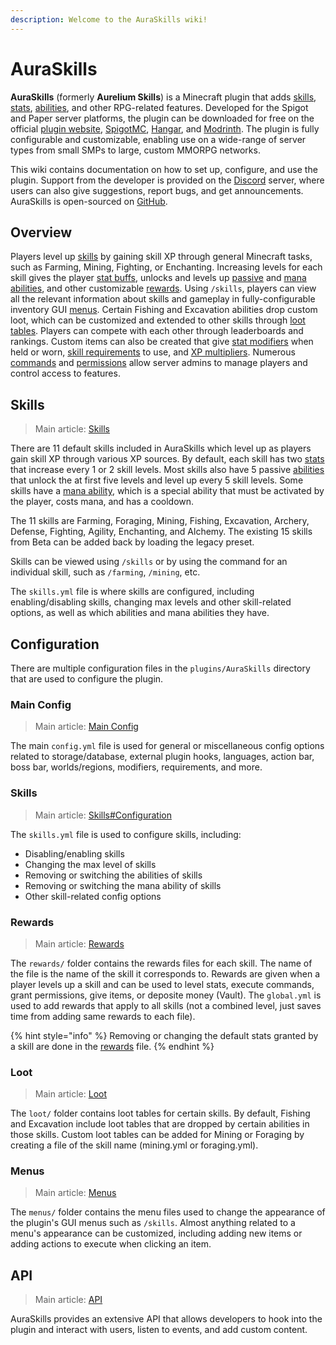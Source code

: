 ```yaml
---
description: Welcome to the AuraSkills wiki!
---
```


# AuraSkills

**AuraSkills** (formerly **Aurelium Skills**) is a Minecraft plugin that adds [skills](skills/), [stats](stats/), [abilities](abilities.md), and other RPG-related features. Developed for the Spigot and Paper server platforms, the plugin can be downloaded for free on the official [plugin website](https://aurelium.dev/auraskills/download), [SpigotMC](https://www.spigotmc.org/resources/81069/), [Hangar](https://hangar.papermc.io/Archy/AuraSkills), and [Modrinth](https://modrinth.com/plugin/auraskills). The plugin is fully configurable and customizable, enabling use on a wide-range of server types from small SMPs to large, custom MMORPG networks.

This wiki contains documentation on how to set up, configure, and use the plugin. Support from the developer is provided on the [Discord](https://discord.gg/Bh2EZfB) server, where users can also give suggestions, report bugs, and get announcements. AuraSkills is open-sourced on [GitHub](https://github.com/Archy-X/AuraSkills).

## Overview

Players level up [skills](skills/) by gaining skill XP through general Minecraft tasks, such as Farming, Mining, Fighting, or Enchanting. Increasing levels for each skill gives the player [stat buffs](stats/), unlocks and levels up [passive](abilities.md) and [mana abilities](mana-abilities.md), and other customizable [rewards](rewards.md). Using `/skills`, players can view all the relevant information about skills and gameplay in fully-configurable inventory GUI [menus](menus.md). Certain Fishing and Excavation abilities drop custom loot, which can be customized and extended to other skills through [loot tables](loot.md). Players can compete with each other through leaderboards and rankings. Custom items can also be created that give [stat modifiers](stats/stat-modifiers.md) when held or worn, [skill requirements](skills/item-requirements.md) to use, and [XP multipliers](skills/xp-multipliers.md#item-and-armor-multipliers). Numerous [commands](commands.md) and [permissions](permissions.md) allow server admins to manage players and control access to features.

## Skills

> Main article: [Skills](skills/)

There are 11 default skills included in AuraSkills which level up as players gain skill XP through various XP sources. By default, each skill has two [stats](stats/) that increase every 1 or 2 skill levels. Most skills also have 5 passive [abilities](abilities.md) that unlock the at first five levels and level up every 5 skill levels. Some skills have a [mana ability](mana-abilities.md), which is a special ability that must be activated by the player, costs mana, and has a cooldown.

The 11 skills are Farming, Foraging, Mining, Fishing, Excavation, Archery, Defense, Fighting, Agility, Enchanting, and Alchemy. The existing 15 skills from Beta can be added back by loading the legacy preset.

Skills can be viewed using `/skills` or by using the command for an individual skill, such as `/farming`, `/mining`, etc.

The `skills.yml` file is where skills are configured, including enabling/disabling skills, changing max levels and other skill-related options, as well as which abilities and mana abilities they have.

## Configuration

There are multiple configuration files in the `plugins/AuraSkills` directory that are used to configure the plugin.

### Main Config

> Main article: [Main Config](main-config/)

The main `config.yml` file is used for general or miscellaneous config options related to storage/database, external plugin hooks, languages, action bar, boss bar, worlds/regions, modifiers, requirements, and more.

### Skills

> Main article: [Skills#Configuration](https://github.com/Archy-X/AureliumSkills)

The `skills.yml` file is used to configure skills, including:

* Disabling/enabling skills
* Changing the max level of skills
* Removing or switching the abilities of skills
* Removing or switching the mana ability of skills
* Other skill-related config options

### Rewards

> Main article: [Rewards](rewards.md)

The `rewards/` folder contains the rewards files for each skill. The name of the file is the name of the skill it corresponds to. Rewards are given when a player levels up a skill and can be used to level stats, execute commands, grant permissions, give items, or deposite money (Vault). The `global.yml` is used to add rewards that apply to all skills (not a combined level, just saves time from adding same rewards to each file).

{% hint style="info" %}
Removing or changing the default stats granted by a skill are done in the [rewards](rewards.md) file.
{% endhint %}

### Loot

> Main article: [Loot](loot.md)

The `loot/` folder contains loot tables for certain skills. By default, Fishing and Excavation include loot tables that are dropped by certain abilities in those skills. Custom loot tables can be added for Mining or Foraging by creating a file of the skill name (mining.yml or foraging.yml).

### Menus

> Main article: [Menus](menus.md)

The `menus/` folder contains the menu files used to change the appearance of the plugin's GUI menus such as `/skills`. Almost anything related to a menu's appearance can be customized, including adding new items or adding actions to execute when clicking an item.

## API

> Main article: [API](api.md)

AuraSkills provides an extensive API that allows developers to hook into the plugin and interact with users, listen to events, and add custom content.
